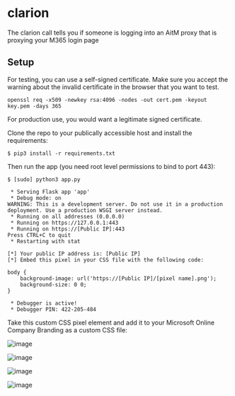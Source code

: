 # clarion
The clarion call tells you if someone is logging into an AitM proxy that is proxying your M365 login page

## Setup
For testing, you can use a self-signed certificate. Make sure you accept the warning about the invalid certificate in the browser that you want to test.
```
openssl req -x509 -newkey rsa:4096 -nodes -out cert.pem -keyout key.pem -days 365
```

For production use, you would want a legitimate signed certificate.

Clone the repo to your publically accessible host and install the requirements:

```
$ pip3 install -r requirements.txt
```

Then run the app (you need root level permissions to bind to port 443):

```
$ [sudo] python3 app.py

 * Serving Flask app 'app'
 * Debug mode: on
WARNING: This is a development server. Do not use it in a production deployment. Use a production WSGI server instead.
 * Running on all addresses (0.0.0.0)
 * Running on https://127.0.0.1:443
 * Running on https://[Public IP]:443
Press CTRL+C to quit
 * Restarting with stat

[*] Your public IP address is: [Public IP]
[*] Embed this pixel in your CSS file with the following code:

body {
    background-image: url('https://[Public IP]/[pixel name].png');
    background-size: 0 0;
}

 * Debugger is active!
 * Debugger PIN: 422-205-484
```

Take this custom CSS pixel element and add it to your Microsoft Online Company Branding as a custom CSS file:

![image](https://github.com/HuskyHacks/clarion/assets/57866415/c94192ed-6b73-43ea-a158-ca34b69f91e2)

![image](https://github.com/HuskyHacks/clarion/assets/57866415/bc24d94b-14d4-4dde-a668-09bf8482d811)

![image](https://github.com/HuskyHacks/clarion/assets/57866415/f3401d09-1bfc-4154-9971-59b07523d44e)

![image](https://github.com/HuskyHacks/clarion/assets/57866415/f9234950-9353-41d1-8b44-9b23abe69095)
